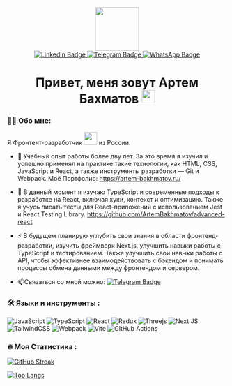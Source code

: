 <div id="header" align="center">
  <img src="https://media3.giphy.com/media/v1.Y2lkPTc5MGI3NjExdXo4Z2M5MnhrbmxwYXVnYjhqdm91eGM1dXBtcTNxdzNhNXBkcXY4MCZlcD12MV9pbnRlcm5hbF9naWZfYnlfaWQmY3Q9cw/IeRdg7gLkfK1ly2mFU/giphy.gif" width="100"/>
</div>

<div id="badges" align="center">
  <a href="https://www.linkedin.com/in/artem-bakhmatov/" target="_blank">
    <img src="https://img.shields.io/badge/LinkedIn-0077B5?style=for-the-badge&logo=linkedin&logoColor=white" alt="LinkedIn Badge"/>
  </a>

  <!-- Telegram -->
  <a href="https://t.me/ip_bakhmatov" target="_blank">
    <img src="https://img.shields.io/badge/Telegram-2CA5E0?style=for-the-badge&logo=telegram&logoColor=white" alt="Telegram Badge"/>
  </a>

  <!-- WhatsApp -->
  <a href="https://wa.me/79307426646" target="_blank">
    <img src="https://img.shields.io/badge/WhatsApp-25D366?style=for-the-badge&logo=whatsapp&logoColor=white" alt="WhatsApp Badge"/>
  </a>
</div>

<div id="badges" align="center">
  <img src="https://komarev.com/ghpvc/?username=ArtemBakhamtov&style=flat-square&color=blue" alt=""/>
</div>

<h1 align="center">
  Привет, меня зовут Артем Бахматов
  <img src="https://media.giphy.com/media/hvRJCLFzcasrR4ia7z/giphy.gif" width="30px"/>
</h1>

### :man_technologist: Обо мне:
Я Фронтент-разработчик <img src="https://media.giphy.com/media/WUlplcMpOCEmTGBtBW/giphy.gif" width="30"> из России.

- :telescope: Учебный опыт работы более дву лет. За это время я изучил и успешно применял на практике такие технологии, как HTML, CSS, JavaScript и React, а также инструменты разработки — Git и Webpack. Моё Портфолио: https://artem-bakhmatov.ru/

- :seedling: В данный момент я изучаю TypeScript и современные подходы к разработке на React, включая хуки, контекст и оптимизацию. Также я учусь писать тесты для React-приложений с использованием Jest и React Testing Library. https://github.com/ArtemBakhmatov/advanced-react

- :zap: В будущем планирую углубить свои знания в области фронтенд-разработки, изучить фреймворк Next.js, улучшить навыки работы с TypeScript и тестированием. Также улучшить свои навыки работы с API, чтобы эффективнее взаимодействовать с бэкендом и понимать процессы обмена данными между фронтендом и сервером.

- :mailbox:Связаться со мной можно: [![Telegram Badge](https://img.shields.io/badge/-ArtemBakhmatov-blue?style=flat&logo=Telegram&logoColor=white)](https://t.me/ip_bakhmatov)

### :hammer_and_wrench: Языки и инструменты :

![JavaScript](https://img.shields.io/badge/JavaScript-F7DF1E?style=for-the-badge&logo=javascript&logoColor=black)
![TypeScript](https://img.shields.io/badge/TypeSctipt-316192?style=for-the-badge&logo=typescript&logoColor=white)
![React](https://img.shields.io/badge/react-%2320232a.svg?style=for-the-badge&logo=react&logoColor=%2361DAFB)
![Redux](https://img.shields.io/badge/redux-%23593d88.svg?style=for-the-badge&logo=redux&logoColor=white)
![Threejs](https://img.shields.io/badge/threejs-black?style=for-the-badge&logo=three.js&logoColor=white)
![Next JS](https://img.shields.io/badge/Next-black?style=for-the-badge&logo=next.js&logoColor=white)
![TailwindCSS](https://img.shields.io/badge/tailwindcss-%2338B2AC.svg?style=for-the-badge&logo=tailwind-css&logoColor=white)
![Webpack](https://img.shields.io/badge/webpack-%238DD6F9.svg?style=for-the-badge&logo=webpack&logoColor=black)
![Vite](https://img.shields.io/badge/vite-%23646CFF.svg?style=for-the-badge&logo=vite&logoColor=white)
![GitHub Actions](https://img.shields.io/badge/github%20actions-%232671E5.svg?style=for-the-badge&logo=githubactions&logoColor=white)

### :fire: Моя Статистика :
[![GitHub Streak](https://github-readme-streak-stats.herokuapp.com?user=ArtemBakhmatov&theme=algolia&locale=ru)](https://git.io/streak-stats)

[![Top Langs](https://github-readme-stats.vercel.app/api/top-langs/?username=ArtemBakhmatov&layout=compact&theme=vision-friendly-dark)](https://github.com/anuraghazra/github-readme-stats)
<!--
**ArtemBakhmatov/ArtemBakhmatov** is a ✨ _special_ ✨ repository because its `README.md` (this file) appears on your GitHub profile.

Here are some ideas to get you started:

- 🔭 I’m currently working on ...
- 🌱 I’m currently learning ...
- 👯 I’m looking to collaborate on ...
- 🤔 I’m looking for help with ...
- 💬 Ask me about ...
- 📫 How to reach me: ...
- 😄 Pronouns: ...
- ⚡ Fun fact: ...
-->
